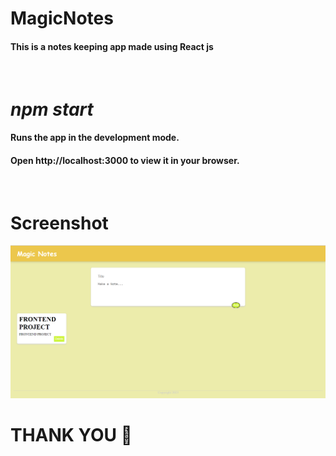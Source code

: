 ﻿# MagicNotes
#### This is a notes keeping app made using React js

<br>

# *npm start*
#### Runs the app in the development mode.
#### Open http://localhost:3000 to view it in your browser.

<br>

# Screenshot
![Magic_Notes](magicNotes.png)

# THANK YOU 🙂